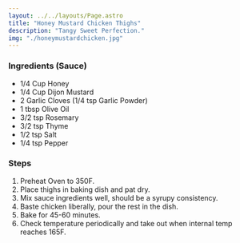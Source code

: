 ```yaml
---
layout: ../../layouts/Page.astro
title: "Honey Mustard Chicken Thighs"
description: "Tangy Sweet Perfection."
img: "./honeymustardchicken.jpg"
---
```


### Ingredients (Sauce)

*   1/4 Cup Honey
*   1/4 Cup Dijon Mustard
*   2 Garlic Cloves (1/4 tsp Garlic Powder)
*   1 tbsp Olive Oil
*   3/2 tsp Rosemary
*   3/2 tsp Thyme
*   1/2 tsp Salt
*   1/4 tsp Pepper

### Steps

1.  Preheat Oven to 350F.
2.  Place thighs in baking dish and pat dry.
3.  Mix sauce ingredients well, should be a syrupy consistency.
4.  Baste chicken liberally, pour the rest in the dish.
5.  Bake for 45-60 minutes.
6.  Check temperature periodically and take out when internal temp reaches 165F.